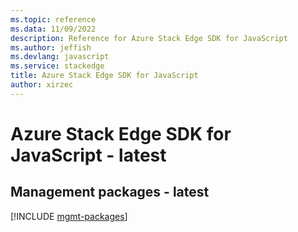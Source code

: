 ```yaml
---
ms.topic: reference
ms.data: 11/09/2022
description: Reference for Azure Stack Edge SDK for JavaScript
ms.author: jeffish
ms.devlang: javascript
ms.service: stackedge
title: Azure Stack Edge SDK for JavaScript
author: xirzec
---
```

# Azure Stack Edge SDK for JavaScript - latest

## Management packages - latest
[!INCLUDE [mgmt-packages](stack-edge-mgmt-index.md)]